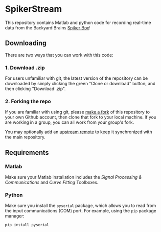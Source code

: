 # SpikerStream

This repository contains Matlab and python code for recording real-time data from the Backyard Brains [Spiker Box](https://backyardbrains.com/products/heartAndBrainSpikerBox)!

## Downloading

There are two ways that you can work with this code:

### 1. Download .zip

For users unfamiliar with git, the latest version of the repository can be downloaded by simply clicking the green "Clone or download" button, and then clicking "Download .zip".

### 2. Forking the repo

If you are familiar with using git, please [make a fork](https://help.github.com/articles/fork-a-repo/) of this repository to your own Github account, then clone that fork to your local machine.
If you are working in a group, you can all work from your group's fork.

You may optionally add an [upstream remote](https://help.github.com/articles/fork-a-repo/#step-3-configure-git-to-sync-your-fork-with-the-original-spoon-knife-repository) to keep it synchronized with the main repository.

## Requirements

### Matlab

Make sure your Matlab installation includes the _Signal Processing & Communications_ and _Curve Fitting_ Toolboxes.

### Python

Make sure you install the `pyserial` package, which allows you to read from the input communications (COM) port.
For example, using the `pip` package manager:

```
pip install pyserial
```

